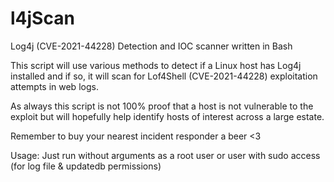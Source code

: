 # l4jScan

Log4j (CVE-2021-44228) Detection and IOC scanner written in Bash

This script will use various methods to detect if a Linux host has Log4j installed and if so, it will scan for Lof4Shell (CVE-2021-44228) exploitation attempts in web logs.

As always this script is not 100% proof that a host is not vulnerable to the exploit but will hopefully help identify hosts of interest across a large estate.

Remember to buy your nearest incident responder a beer <3

Usage:
Just run without arguments as a root user or user with sudo access (for log file & updatedb permissions)

